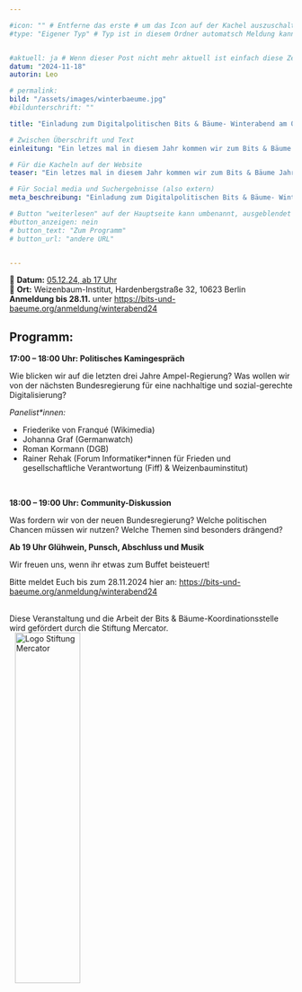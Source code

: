```yaml
---

#icon: "" # Entferne das erste # um das Icon auf der Kachel auszuschalten
#type: "Eigener Typ" # Typ ist in diesem Ordner automatsch Meldung kann aber hier überschrieben werden z.B. mit "Veröffentlichung" - der Typ erscheint in der Kachel über der Überschrift


#aktuell: ja # Wenn dieser Post nicht mehr aktuell ist einfach diese Zeile mit # am Anfang der Zeile auskommentieren
datum: "2024-11-18"
autorin: Leo

# permalink:
bild: "/assets/images/winterbaeume.jpg"
#bildunterschrift: ""

title: "Einladung zum Digitalpolitischen Bits & Bäume- Winterabend am 05.12.24 in Berlin"

# Zwischen Überschrift und Text
einleitung: "Ein letzes mal in diesem Jahr kommen wir zum Bits & Bäume Jahresabschluss zusammen. Unter dem Motto ''Glühwein, Plätzchen und Regierungswechsel - Neue Chance für eine nachhaltige Digitalisierung'' wird ein Blick auf die letzten drei Jahre Ampel-Regierung geworfen und diskutiert, wie es im Jahr 2025 weitergehen soll. Hier findet ihr das genaue Programm."

# Für die Kacheln auf der Website
teaser: "Ein letzes mal in diesem Jahr kommen wir zum Bits & Bäume Jahresabschluss zusammen. Unter dem Motto ''Glühwein, Plätzchen und Regierungswechsel - Neue Chance für eine nachhaltige Digitalisierung'' wird ein Blick auf die letzten drei Jahre Ampel-Regierung geworfen und diskutiert, wie es im Jahr 2025 weitergehen soll."

# Für Social media und Suchergebnisse (also extern)
meta_beschreibung: "Einladung zum Digitalpolitischen Bits & Bäume- Winterabend am 05.12.24 in Berlin"

# Button "weiterlesen" auf der Hauptseite kann umbenannt, ausgeblendet und zu anderer z.B. Externer URL zeigen
#button_anzeigen: nein 
# button_text: "Zum Programm"
# button_url: "andere URL"


---
```

📅 **Datum:** [05.12.24, ab 17 Uhr](/termine)<br>
📍 **Ort:** Weizenbaum-Institut, Hardenbergstraße 32, 10623 Berlin<br> 
**Anmeldung bis 28.11.** unter https://bits-und-baeume.org/anmeldung/winterabend24

## Programm:

**17:00 – 18:00 Uhr: Politisches Kamingespräch** <br>

Wie blicken wir auf die letzten drei Jahre Ampel-Regierung? Was wollen wir von der nächsten Bundesregierung für eine nachhaltige und sozial-gerechte Digitalisierung? <br>

*Panelist&ast;innen:*
* Friederike von Franqué (Wikimedia)
* Johanna Graf (Germanwatch)
* Roman Kormann (DGB)
* Rainer Rehak (Forum Informatiker*innen für Frieden und gesellschaftliche Verantwortung (Fiff) & Weizenbauminstitut)
<br>

**18:00 – 19:00 Uhr: Community-Diskussion** <br>

Was fordern wir von der neuen Bundesregierung? Welche politischen Chancen müssen wir nutzen? Welche Themen sind besonders drängend?<br>


**Ab 19 Uhr Glühwein, Punsch, Abschluss und Musik**<br>

Wir freuen uns, wenn ihr etwas zum Buffet beisteuert!<br>

Bitte meldet Euch bis zum 28.11.2024 hier an: https://bits-und-baeume.org/anmeldung/winterabend24 <br><br>


Diese Veranstaltung und die Arbeit der Bits & Bäume-Koordinationsstelle wird gefördert durch die Stiftung Mercator.
<img src="/assets/images/Stiftung_Mercator_Blau_RGB.jpg" alt="Logo Stiftung Mercator" style="margin-left:10px;width: 48%; height: 40%;">
